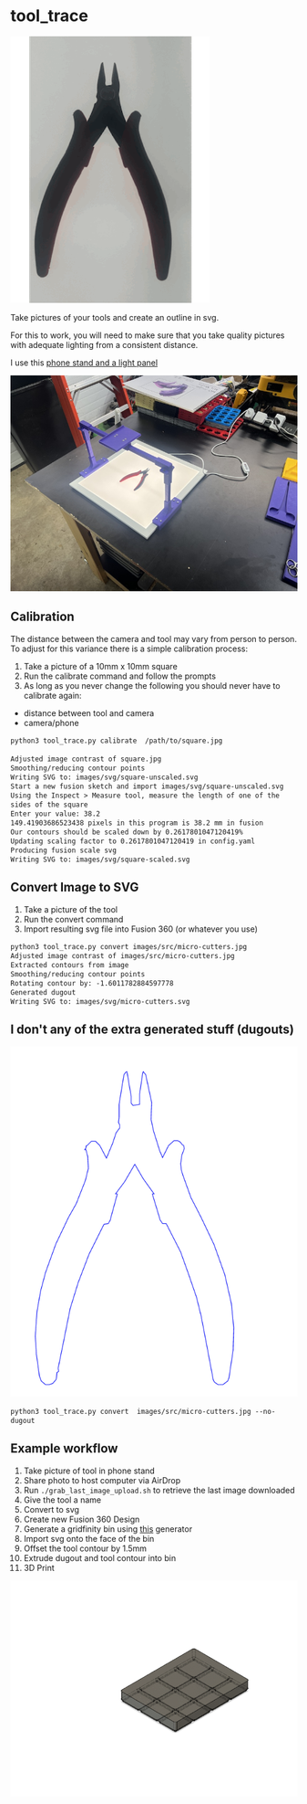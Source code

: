 # tool_trace
![photo-to-svg](https://github.com/akonkol/tool_trace/blob/main/images/docs/photo-to-svg.gif?raw=true)

Take pictures of your tools and create an outline in svg.

For this to work, you will need to make sure that you take quality pictures with adequate lighting
from a consistent distance.

I use this [phone stand and a light panel](https://www.printables.com/model/785851-phone-camerascanner-stand)

![Phone Stand](https://github.com/akonkol/tool_trace/blob/main/images/docs/phone-stand.jpg?raw=true)

## Calibration
The distance between the camera and tool may vary from person to person. To adjust for this 
variance there is a simple calibration process:

1) Take a picture of a 10mm x 10mm square
2) Run the calibrate command and follow the prompts
3) As long as you never change the following you should never have to calibrate again:
  - distance between tool and camera 
  - camera/phone 

```
python3 tool_trace.py calibrate  /path/to/square.jpg

Adjusted image contrast of square.jpg
Smoothing/reducing contour points
Writing SVG to: images/svg/square-unscaled.svg
Start a new fusion sketch and import images/svg/square-unscaled.svg
Using the Inspect > Measure tool, measure the length of one of the sides of the square
Enter your value: 38.2
149.41903686523438 pixels in this program is 38.2 mm in fusion
Our contours should be scaled down by 0.2617801047120419%
Updating scaling factor to 0.2617801047120419 in config.yaml
Producing fusion scale svg
Writing SVG to: images/svg/square-scaled.svg
```

## Convert Image to SVG
1) Take a picture of the tool
2) Run the convert command
3) Import resulting svg file into Fusion 360 (or whatever you use)

```
python3 tool_trace.py convert images/src/micro-cutters.jpg
Adjusted image contrast of images/src/micro-cutters.jpg
Extracted contours from image
Smoothing/reducing contour points
Rotating contour by: -1.6011782884597778
Generated dugout
Writing SVG to: images/svg/micro-cutters.svg
```

## I don't any of the extra generated stuff (dugouts) 

![photo-to-svg-no-dugout](https://github.com/akonkol/tool_trace/blob/main/images/docs/micro-cutters-no-dugout.jpg?raw=true)
```
python3 tool_trace.py convert  images/src/micro-cutters.jpg --no-dugout
```


## Example workflow
1) Take picture of tool in phone stand
2) Share photo to host computer via AirDrop
3) Run `./grab_last_image_upload.sh` to retrieve the last image downloaded
4) Give the tool a name
5) Convert to svg
6) Create new Fusion 360 Design
7) Generate a gridfinity bin using [this](https://apps.autodesk.com/FUSION/en/Detail/Index?id=7197558650811789&appLang=en&os=Mac) generator
8) Import svg onto the face of the bin
9) Offset the tool contour by 1.5mm
10) Extrude dugout and tool contour into bin
11) 3D Print

![extrude-tool-from-gridfinity-base](https://github.com/akonkol/tool_trace/blob/main/images/docs/fusion-process.gif?raw=true)
